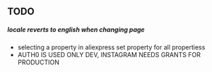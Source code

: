 ## TODO

##### locale reverts to english when changing page

- selecting a property in aliexpress set property for all propertiess
- AUTH0 IS USED ONLY DEV, INSTAGRAM NEEDS GRANTS FOR PRODUCTION
